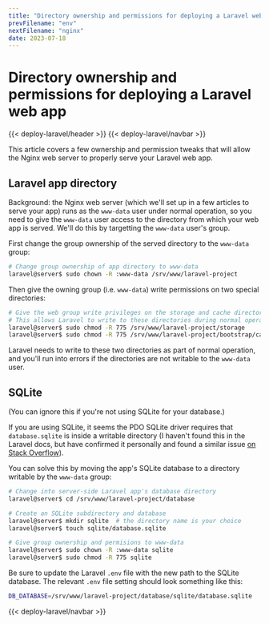 ```yaml
---
title: "Directory ownership and permissions for deploying a Laravel web application"
prevFilename: "env"
nextFilename: "nginx"
date: 2023-07-18
---
```


# Directory ownership and permissions for deploying a Laravel web app

{{< deploy-laravel/header >}}
{{< deploy-laravel/navbar >}}

This article covers a few ownership and permission tweaks that will allow the Nginx web server to properly serve your Laravel web app.

## Laravel app directory

Background: the Nginx web server (which we'll set up in a few articles to serve your app) runs as the `www-data` user under normal operation, so you need to give the `www-data` user access to the directory from which your web app is served.
We'll do this by targetting the `www-data` user's group.

First change the group ownership of the served directory to the `www-data` group:

```bash
# Change group ownership of app directory to www-data
laravel@server$ sudo chown -R :www-data /srv/www/laravel-project
```

Then give the owning group (i.e. `www-data`) write permissions on two special directories:

```bash
# Give the web group write privileges on the storage and cache directories
# This allows Laravel to write to these directories during normal operation.
laravel@server$ sudo chmod -R 775 /srv/www/laravel-project/storage
laravel@server$ sudo chmod -R 775 /srv/www/laravel-project/bootstrap/cache
```

Laravel needs to write to these two directories as part of normal operation, and you'll run into errors if the directories are not writable to the `www-data` user.

## SQLite

(You can ignore this if you're not using SQLite for your database.)

If you are using SQLite, it seems the PDO SQLite driver requires that `database.sqlite` is inside a writable directory (I haven't found this in the Laravel docs, but have confirmed it personally and found a similar issue [on Stack Overflow](https://stackoverflow.com/a/3330616)).

You can solve this by moving the app's SQLite database to a directory writable by the `www-data` group:

```bash
# Change into server-side Laravel app's database directory
laravel@server$ cd /srv/www/laravel-project/database

# Create an SQLite subdirectory and database
laravel@server$ mkdir sqlite  # the directory name is your choice
laravel@server$ touch sqlite/database.sqlite

# Give group ownership and permisions to www-data
laravel@server$ sudo chown -R :www-data sqlite
laravel@server$ sudo chmod -R 775 sqlite
```

Be sure to update the Laravel `.env` file with the new path to the SQLite database.
The relevant `.env` file setting should look something like this:

```bash
DB_DATABASE=/srv/www/laravel-project/database/sqlite/database.sqlite
```

{{< deploy-laravel/navbar >}}
